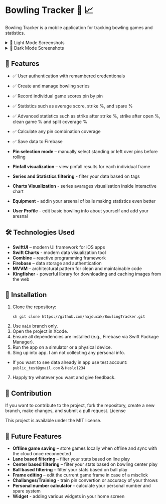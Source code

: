 # Bowling Tracker 🎳 📈

Bowling Tracker is a mobile application for tracking bowling games and statistics.

<details>
  <summary>🌟 Light Mode Screenshots</summary>
  <div style="display: flex; justify-content: center; gap: 10px;">
    <img src="SportTracker/BowlingTracker/Assets.xcassets/Screenshots/light mode/screenshot1.imageset/screenshot1.png" width="150">
    <img src="SportTracker/BowlingTracker/Assets.xcassets/Screenshots/light mode/screenshot2.imageset/screenshot2.png" width="150">
    <img src="SportTracker/BowlingTracker/Assets.xcassets/Screenshots/light mode/screenshot3.imageset/screenshot3.png" width="150">
    <img src="SportTracker/BowlingTracker/Assets.xcassets/Screenshots/light mode/screenshot4.imageset/screenshot4.png" width="150">
    <img src="SportTracker/BowlingTracker/Assets.xcassets/Screenshots/light mode/screenshot5.imageset/screenshot5.png" width="150">
    <img src="SportTracker/BowlingTracker/Assets.xcassets/Screenshots/light mode/screenshot6.imageset/screenshot6.png" width="150">
  </div>
</details>

<details>
  <summary>🌙 Dark Mode Screenshots</summary>
  <div style="display: flex; justify-content: center; gap: 10px;">
    <img src="SportTracker/BowlingTracker/Assets.xcassets/Screenshots/Dark mode/screenshot1.imageset/screenshot1.png" width="150">
    <img src="SportTracker/BowlingTracker/Assets.xcassets/Screenshots/Dark mode/screenshot2.imageset/screenshot2.png" width="150">
    <img src="SportTracker/BowlingTracker/Assets.xcassets/Screenshots/Dark mode/screenshot3.imageset/screenshot3.png" width="150">
    <img src="SportTracker/BowlingTracker/Assets.xcassets/Screenshots/Dark mode/screenshot8.imageset/screenshot8.png" width="150">
    <img src="SportTracker/BowlingTracker/Assets.xcassets/Screenshots/Dark mode/screenshot4.imageset/screenshot4.png" width="150">
    <img src="SportTracker/BowlingTracker/Assets.xcassets/Screenshots/Dark mode/screenshot9.imageset/screenshot9.png" width="150">
    <img src="SportTracker/BowlingTracker/Assets.xcassets/Screenshots/Dark mode/screenshot5.imageset/screenshot5.png" width="150">
    <img src="SportTracker/BowlingTracker/Assets.xcassets/Screenshots/Dark mode/screenshot6.imageset/screenshot6.png" width="150">
    <img src="SportTracker/BowlingTracker/Assets.xcassets/Screenshots/Dark mode/screenshot7.imageset/screenshot7.png" width="150">
  </div>
</details>

## 🚀 Features
- ✅ User authentication with remambered credentionals
- ✅ Create and manage bowling series
- ✅ Record individual game scores pin by pin
- ✅ Statistics such as average score, strike %, and spare %
- ✅ Advanced statistics such as strike after strike %, strike after open %, clean game % and split coverage %
- ✅ Calculate any pin combination coverage
- ✅ Save data to Firebase

- **Pin selection mode** – manually select standing or left over pins before rolling
- **Pinfall visualization** – view pinfall results for each individual frame  
- **Series and Statistics filtering** - filter your data based on tags
- **Charts Visualization** - series avarages visualisation inside interactive chart
- **Equipment** - addin your arsenal of balls making statistics even better
- **User Profile** - edit basic bowling info about yourself and add your aresnal

## 🛠️ Technologies Used
- **SwiftUI** – modern UI framework for iOS apps
- **Swift Charts** - modern data visualization tool
- **Combine** – reactive programming framework
- **Firebase** – data storage and authentication
- **MVVM** – architectural pattern for clean and maintainable code
- **Kingfisher** - powerful library for downloading and caching images from the web

## 🔧 Installation
1. Clone the repository:
   ```
   sh git clone https://github.com/hajducak/BowlingTracker.git
   ```
2. Use `main` branch only.
3. Open the project in Xcode.
4. Ensure all dependencies are installed (e.g., Firebase via Swift Package Manager).
5. Run the app on a simulator or a physical device.
6. Sing up into app. I am not collecting any personal info.
- If you want to see data already in app use test account: `public_test@gmail.com` & `Heslo1234`
7. Happly try whatever you want and give feedback.

## 🪪 Contribution

If you want to contribute to the project, fork the repository, create a new branch, make changes, and submit a pull request.
License

This project is available under the MIT license.

## 🔮 Future Features
- **Offline game saving** – store games locally when offline and sync with the cloud once reconnected
- **Lane based filtering** – filter your stats based on line play
- **Center based filtering** – filter your stats based on bowling center play    
- **Ball based filtering** – filter your stats based on ball play
- **Frame editing** – edit the current game frame in case of a misclick  
- **Challanges/Training** - train pin convertion or accuracy of your throws
- **Personal number calculator** - calculate your personal number and spare system
- **Widget** - adding various widgets in your home screen
